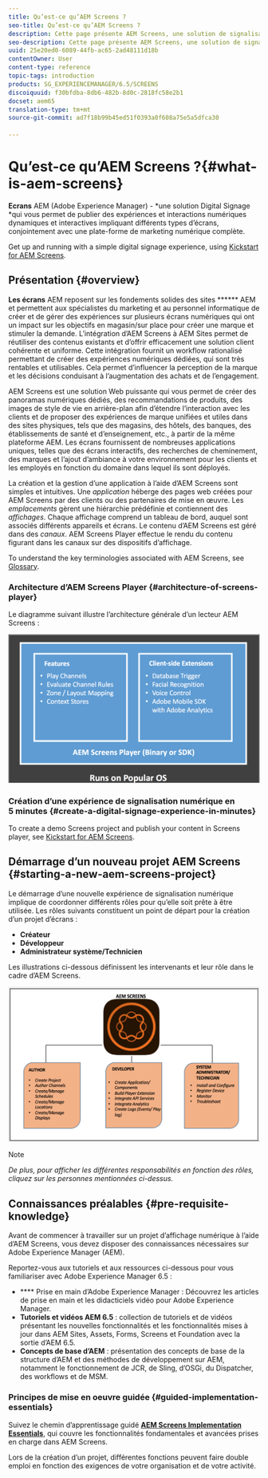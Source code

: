 ```yaml
---
title: Qu’est-ce qu’AEM Screens ?
seo-title: Qu’est-ce qu’AEM Screens ?
description: Cette page présente AEM Screens, une solution de signalisation numérique, qui permet de publier des expériences numériques dynamiques et interactives, ainsi que des interactions impliquant différents types d’écran, avec une plateforme de marketing numérique exhaustive. Elle offre une vue d’ensemble de l’architecture d’AEM Screens avec différents rôles impliqués dans le développement d’un projet.
seo-description: Cette page présente AEM Screens, une solution de signalisation numérique, qui permet de publier des expériences numériques dynamiques et interactives, ainsi que des interactions impliquant différents types d’écran, avec une plateforme de marketing numérique exhaustive. Elle offre une vue d’ensemble de l’architecture d’AEM Screens avec différents rôles impliqués dans le développement d’un projet.
uuid: 25e20ed0-6089-44fb-ac65-2ad48111d18b
contentOwner: User
content-type: reference
topic-tags: introduction
products: SG_EXPERIENCEMANAGER/6.5/SCREENS
discoiquuid: f30bfdba-8db6-482b-8d0c-2818fc58e2b1
docset: aem65
translation-type: tm+mt
source-git-commit: ad7f18b99b45ed51f0393a0f608a75e5a5dfca30

---
```



# Qu’est-ce qu’AEM Screens ?{#what-is-aem-screens}

**Ecrans** AEM (Adobe Experience Manager) - *une solution Digital Signage *qui vous permet de publier des expériences et interactions numériques dynamiques et interactives impliquant différents types d’écrans, conjointement avec une plate-forme de marketing numérique complète.

Get up and running with a simple digital signage experience, using [Kickstart for AEM Screens](kickstart-for-aem-screens.md).

## Présentation {#overview}

**Les écrans** AEM reposent sur les fondements solides des sites ****** AEM et permettent aux spécialistes du marketing et au personnel informatique de créer et de gérer des expériences sur plusieurs écrans numériques qui ont un impact sur les objectifs en magasin/sur place pour créer une marque et stimuler la demande. L’intégration d’AEM Screens à AEM Sites permet de réutiliser des contenus existants et d’offrir efficacement une solution client cohérente et uniforme. Cette intégration fournit un workflow rationalisé permettant de créer des expériences numériques dédiées, qui sont très rentables et utilisables. Cela permet d’influencer la perception de la marque et les décisions conduisant à l’augmentation des achats et de l’engagement.

AEM Screens est une solution Web puissante qui vous permet de créer des panoramas numériques dédiés, des recommandations de produits, des images de style de vie en arrière-plan afin d’étendre l’interaction avec les clients et de proposer des expériences de marque unifiées et utiles dans des sites physiques, tels que des magasins, des hôtels, des banques, des établissements de santé et d’enseignement, etc., à partir de la même plateforme AEM. Les écrans fournissent de nombreuses applications uniques, telles que des écrans interactifs, des recherches de cheminement, des marques et l’ajout d’ambiance à votre environnement pour les clients et les employés en fonction du domaine dans lequel ils sont déployés.

La création et la gestion d’une application à l’aide d’AEM Screens sont simples et intuitives. Une *application* héberge des pages web créées pour AEM Screens par des clients ou des partenaires de mise en œuvre. Les *emplacements* gèrent une hiérarchie prédéfinie et contiennent des *affichages*. Chaque affichage comprend un tableau de bord, auquel sont associés différents appareils et écrans. Le contenu d’AEM Screens est géré dans des *canaux*. AEM Screens Player effectue le rendu du contenu figurant dans les canaux sur des dispositifs d’affichage.

To understand the key terminologies associated with AEM Screens, see [Glossary](screens-glossary.md).

### Architecture d’AEM Screens Player {#architecture-of-screens-player}

Le diagramme suivant illustre l’architecture générale d’un lecteur AEM Screens :

![chlimage_1-29](assets/chlimage_1-29.png)

### Création d’une expérience de signalisation numérique en 5 minutes {#create-a-digital-signage-experience-in-minutes}

To create a demo Screens project and publish your content in Screens player, see [Kickstart for AEM Screens](kickstart-for-aem-screens.md).

## Démarrage d’un nouveau projet AEM Screens {#starting-a-new-aem-screens-project}

Le démarrage d’une nouvelle expérience de signalisation numérique implique de coordonner différents rôles pour qu’elle soit prête à être utilisée. Les rôles suivants constituent un point de départ pour la création d’un projet d’écrans :

* **Créateur**
* **Développeur**
* **Administrateur système/Technicien**

Les illustrations ci-dessous définissent les intervenants et leur rôle dans le cadre d’AEM Screens.

![chlimage_1-30](assets/chlimage_1-30.png)

>[!NOTE]
>
>*De plus, pour afficher les différentes responsabilités en fonction des rôles, cliquez sur les personnes mentionnées ci-dessus.*

## Connaissances préalables {#pre-requisite-knowledge}

Avant de commencer à travailler sur un projet d’affichage numérique à l’aide d’AEM Screens, vous devez disposer des connaissances nécessaires sur Adobe Experience Manager (AEM).

Reportez-vous aux tutoriels et aux ressources ci-dessous pour vous familiariser avec Adobe Experience Manager 6.5 :

* **** Prise en main d’Adobe Experience Manager : Découvrez les articles de prise en main et les didacticiels vidéo pour Adobe Experience Manager.
* **Tutoriels et vidéos AEM 6.5** : collection de tutoriels et de vidéos présentant les nouvelles fonctionnalités et les fonctionnalités mises à jour dans AEM Sites, Assets, Forms, Screens et Foundation avec la sortie d’AEM 6.5.
* **Concepts de base d’AEM** : présentation des concepts de base de la structure d’AEM et des méthodes de développement sur AEM, notamment le fonctionnement de JCR, de Sling, d’OSGi, du Dispatcher, des workflows et de MSM.

### Principes de mise en oeuvre guidée {#guided-implementation-essentials}

Suivez le chemin d’apprentissage guidé **[AEM Screens Implementation Essentials](https://guided.adobe.com/?launch=AEM-7a#recommended/solutions/experience-manager)**, qui couvre les fonctionnalités fondamentales et avancées prises en charge dans AEM Screens.

Lors de la création d’un projet, différentes fonctions peuvent faire double emploi en fonction des exigences de votre organisation et de votre activité.
